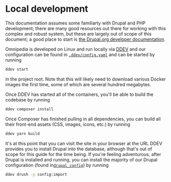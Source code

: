 # Local development

This documentation assumes some familiarty with Drupal and PHP development;
there are many good resources out there for working with this complex and
robust system, but these are largely out of scope of this document; a good
place to start is [the Drupal.org developer
documentation](https://www.drupal.org/docs/develop).

Omnipedia is developed on Linux and run locally via [DDEV](https://ddev.com/)
and our configuration can be found in
[`.ddev/config.yaml`](../.ddev/config.yaml) and can be started by running

```bash
ddev start
```

in the project root. Note that this will likely need to download various Docker
images the first time, some of which are several hundred megabytes.

Once DDEV has started all of the containers, you'll be able to build the
codebase by running

```bash
ddev composer install
```

Once Composer has finished pulling in all dependencies, you can build all their
front-end assets (CSS, images, icons, etc.) by running

```bash
ddev yarn build
```

It's at this point that you can visit the site in your browser at the URL DDEV
provides you to install Drupal into the database, although that's out of scope
for this guide for the time being. If you're feeling adventurous, after Drupal
is installed and running, you can install the majority of our Drupal
configuration (found in[`drupal_config`](../drupal_config)) by running

```bash
ddev drush -y config:import
```
